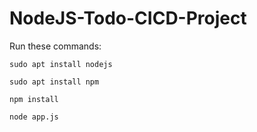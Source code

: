 # NodeJS-Todo-CICD-Project



Run these commands:


`sudo apt install nodejs`


`sudo apt install npm`


`npm install`

`node app.js`


